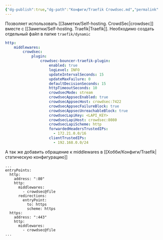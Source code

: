 ```yaml
---
{"dg-publish":true,"dg-path":"Конфиги/Traefik Crowdsec.md","permalink":"/konfigi/traefik-crowdsec/","updated":"2025-05-04T17:53:41+03:00"}
---
```


Позволяет использовать [[Заметки/Self-hosting. CrowdSec\|crowdsec]] вместе с [[Заметки/Self-hosting. Traefik\|Traefik]]. Необходимо создать отдельный файл в папке `traefik/dynamic`

```yml
http:
    middlewares:
        crowdsec:
            plugin:
                crowdsec-bouncer-traefik-plugin:
                    enabled: true
                    logLevel: INFO
                    updateIntervalSeconds: 15
                    updateMaxFailure: 0
                    defaultDecisionSeconds: 15
                    httpTimeoutSeconds: 10
                    crowdsecMode: stream
                    crowdsecAppsecEnabled: true
                    crowdsecAppsecHost: crowdsec:7422
                    crowdsecAppsecFailureBlock: true
                    crowdsecAppsecUnreachableBlock: true
                    crowdsecLapiKey: <LAPI_KEY>     
                    crowdsecLapiHost: crowdsec:8080
                    crowdsecLapiScheme: http
                    forwardedHeadersTrustedIPs:
                      - 172.21.0.0/16                                                            # Reverse Proxy IP address 
                    clientTrustedIPs:
                      - 192.168.0.0/24
```

А так же добавить обращение к middlewares в [[Хобби/Конфиги/Traefik\|статическую конфигурацию]]
```
...
entryPoints:
  http:
    address: ":80"
    http:
      middlewares:
        - crowdsec@file
      redirections:
        entryPoint:
          to: https
          scheme: https
  https:
    address: ":443"
    http:
      middlewares:
        - crowdsec@file
...
```